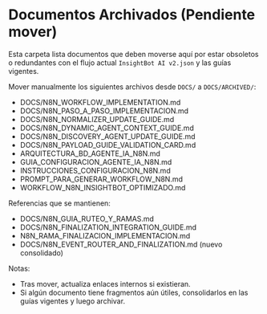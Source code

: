 # Documentos Archivados (Pendiente mover)

Esta carpeta lista documentos que deben moverse aquí por estar obsoletos o redundantes con el flujo actual `InsightBot AI v2.json` y las guías vigentes.

Mover manualmente los siguientes archivos desde `DOCS/` a `DOCS/ARCHIVED/`:

- DOCS/N8N_WORKFLOW_IMPLEMENTATION.md
- DOCS/N8N_PASO_A_PASO_IMPLEMENTACION.md
- DOCS/N8N_NORMALIZER_UPDATE_GUIDE.md
- DOCS/N8N_DYNAMIC_AGENT_CONTEXT_GUIDE.md
- DOCS/N8N_DISCOVERY_AGENT_UPDATE_GUIDE.md
- DOCS/N8N_PAYLOAD_GUIDE_VALIDATION_CARD.md
- ARQUITECTURA_BD_AGENTE_IA_N8N.md
- GUIA_CONFIGURACION_AGENTE_IA_N8N.md
- INSTRUCCIONES_CONFIGURACION_N8N.md
- PROMPT_PARA_GENERAR_WORKFLOW_N8N.md
- WORKFLOW_N8N_INSIGHTBOT_OPTIMIZADO.md

Referencias que se mantienen:

- DOCS/N8N_GUIA_RUTEO_Y_RAMAS.md
- DOCS/N8N_FINALIZATION_INTEGRATION_GUIDE.md
- N8N_RAMA_FINALIZACION_IMPLEMENTACION.md
- DOCS/N8N_EVENT_ROUTER_AND_FINALIZATION.md (nuevo consolidado)

Notas:
- Tras mover, actualiza enlaces internos si existieran.
- Si algún documento tiene fragmentos aún útiles, consolidarlos en las guías vigentes y luego archivar.
